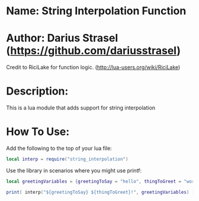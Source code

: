 # Name: String Interpolation Function
# Author: Darius Strasel (https://github.com/dariusstrasel)
Credit to RiciLake for function logic. (http://lua-users.org/wiki/RiciLake)
# Description:
This is a lua module that adds support for string interpolation
# How To Use:
Add the following to the top of your lua file:
```lua
local interp = require("string_interpolation")
```

Use the library in scenarios where you might use printf:
```lua
local greetingVariables = {greetingToSay = "hello", thingToGreet = "world"}

print( interp("${greetingToSay} ${thingToGreet}!", greetingVariables) )

```

